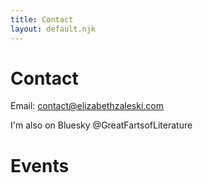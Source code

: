 ```yaml
---
title: Contact
layout: default.njk
---
```


# Contact

 Email: contact@elizabethzaleski.com

 I'm also on Bluesky @GreatFartsofLiterature

# Events
